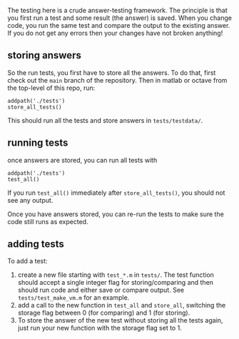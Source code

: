 The testing here is a crude answer-testing framework. The principle is that you first run a test and some result (the answer) is saved. When you change code, you run the same test and compare the output to the existing answer. If you do not get any errors then your changes have not broken anything!


## storing answers 

So the run tests, you first have to store all the answers. To do that, first check out the `main` branch of the repository. Then in matlab or octave from the top-level of this repo, run:

```
addpath('./tests')
store_all_tests()
```

This should run all the tests and store answers in `tests/testdata/`. 

## running tests

once answers are stored, you can run all tests with

```
addpath('./tests')
test_all()
```

If you run `test_all()` immediately after `store_all_tests()`, you should not see any output. 

Once you have answers stored, you can re-run the tests to make sure the code still runs as expected. 

## adding tests 

To add a test:

1. create a new file starting with `test_*.m` in `tests/`. The test function should accept a single integer flag for storing/comparing and then should run code and  either save or compare output. See `tests/test_make_vm.m` for an example. 
2. add a call to the new function in `test_all` and `store_all`, switching the storage flag between 0 (for comparing) and 1 (for storing).
3. To store the answer of the new test without storing all the tests again, just run your new function with the storage flag set to 1. 
